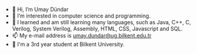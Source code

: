 - 👋 Hi, I’m Umay Dündar
- 👀 I’m interested in computer science and programming.
- 🌱 I learned and am still learning many languages, such as Java, C++, C, Verilog, System Verilog, Assembly, HTML, CSS, Javascript and SQL.
- 📫 My e-mail address is umay.dundar@ug.bilkent.edu.tr
- 📖 I'm a 3rd year student at Bilkent University.

